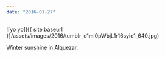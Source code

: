 ```yaml
---
date: "2016-01-27"
---
```


![yo yo]({{ site.baseurl }}/assets/images/2016/tumblr_o1ml0pWbjL1r16syio1_640.jpg)

Winter sunshine in Alquezar.
